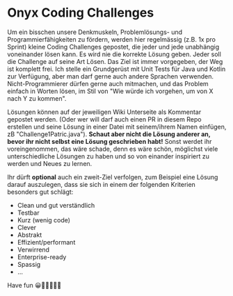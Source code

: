 # Onyx Coding Challenges
Um ein bisschen unsere Denkmuskeln, Problemlösungs- und Programmierfähigkeiten zu fördern, werden hier regelmässig (z.B. 1x pro Sprint) kleine Coding Challenges gepostet, die jeder und jede unabhängig voneinander lösen kann. Es wird nie die  korrekte Lösung geben. Jeder soll die Challenge auf seine Art Lösen. Das Ziel ist immer vorgegeben, der Weg ist komplett frei. Ich stelle ein Grundgerüst mit Unit Tests für Java und Kotlin zur Verfügung, aber man darf gerne auch andere Sprachen verwenden. Nicht-Programmierer dürfen gerne auch mitmachen, und das Problem einfach in Worten lösen, im Stil von "Wie würde ich vorgehen, um von X nach Y zu kommen".

Lösungen können auf der jeweiligen Wiki Unterseite als Kommentar gepostet werden. (Oder wer will darf auch einen PR in diesem Repo erstellen und seine Lösung in einer Datei mit seinem/ihrem Namen einfügen, zB "Challenge1Patric.java"). **Schaut aber nicht die Lösung anderer an, bevor ihr nicht selbst eine Lösung geschrieben habt!** Sonst werdet ihr voreingenommen, das wäre schade, denn es wäre schön, möglichst viele unterschiedliche Lösungen zu haben und so von einander inspiriert zu werden und Neues zu lernen.

Ihr dürft **optional** auch ein zweit-Ziel verfolgen, zum Beispiel eine Lösung darauf auszulegen, dass sie sich in einem der folgenden Kriterien besonders gut schlägt:

- Clean und gut verständlich
- Testbar
- Kurz (wenig code)
- Clever
- Abstrakt
- Effizient/performant
- Verwirrend
- Enterprise-ready
- Spassig
- ...

Have fun 😀👩‍💻👨‍💻👾
